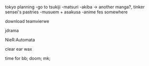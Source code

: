 tokyo planning
-go to tsukiji
-matsuri
-akiba -> another manga?, tinker sensei's pastries
-musuem + asakusa
-anime fes somewhere

download teamvierwe


jdrama

NieR:Automata

clear ear wax

time for 
bb;
doom;
mk;
